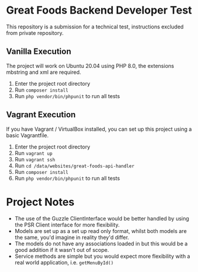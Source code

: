 # Great Foods Backend Developer Test

This repository is a submission for a technical test, instructions excluded from private repository.

## Vanilla Execution

The project will work on Ubuntu 20.04 using PHP 8.0, the extensions mbstring and xml are required.

1. Enter the project root directory
2. Run `composer install`
3. Run `php vendor/bin/phpunit` to run all tests

## Vagrant Execution
If you have Vagrant / VirtualBox installed, you can set up this project using a basic Vagrantfile.

1. Enter the project root directory
2. Run `vagrant up`
3. Run `vagrant ssh`
4. Run `cd /data/websites/great-foods-api-handler`
5. Run `composer install`
6. Run `php vendor/bin/phpunit` to run all tests

# Project Notes

 - The use of the Guzzle ClientInterface would be better handled by using the PSR Client interface for more flexibility.
 - Models are set up as a set up read only format, whilst both models are the same, you'd imagine in reality they'd differ.
 - The models do not have any associations loaded in but this would be a good addition if it wasn't out of scope.
 - Service methods are simple but you would expect more flexibility with a real world application, i.e. `getMenuById()`